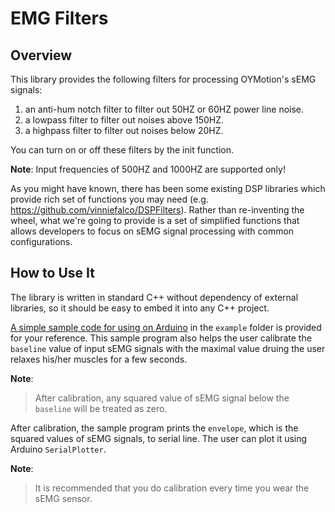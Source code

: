 # EMG Filters

## Overview
This library provides the following filters for processing OYMotion's sEMG
signals:

1. an anti-hum notch filter to filter out 50HZ or 60HZ power line noise.
2. a lowpass filter to filter out noises above 150HZ.
3. a highpass filter to filter out noises below 20HZ.

You can turn on or off these filters by the init function.

**Note**:
Input frequencies of 500HZ and 1000HZ are supported only!

As you might have known, there has been some existing DSP libraries which
provide rich set of functions you may need (e.g. https://github.com/vinniefalco/DSPFilters).
Rather than re-inventing the wheel, what we're going to provide is
a set of simplified functions that allows developers to focus on sEMG signal
processing with common configurations.

## How to Use It
The library is written in standard C++ without dependency of external
libraries, so it should be easy to embed it into any C++ project.

[A simple sample code for using on Arduino][ArduinoSampleCode] in the `example`
folder is provided for your reference. This sample program also helps the user
calibrate the `baseline` value of input sEMG signals with the maximal value
druing the user relaxes his/her muscles for a few seconds.

**Note**:
> After calibration, any squared value of sEMG signal below the `baseline`
> will be treated as zero.

After calibration, the sample program prints the `envelope`, which is the
squared values of sEMG signals, to serial line. The user can plot it
using Arduino `SerialPlotter`.

**Note**:
> It is recommended that you do calibration every time you wear
> the sEMG sensor.

[ArduinoSampleCode]: https://github.com/oymotion/EMGFilters/blob/master/examples/SimpleEMGFilters/SimpleEMGFilters.ino
